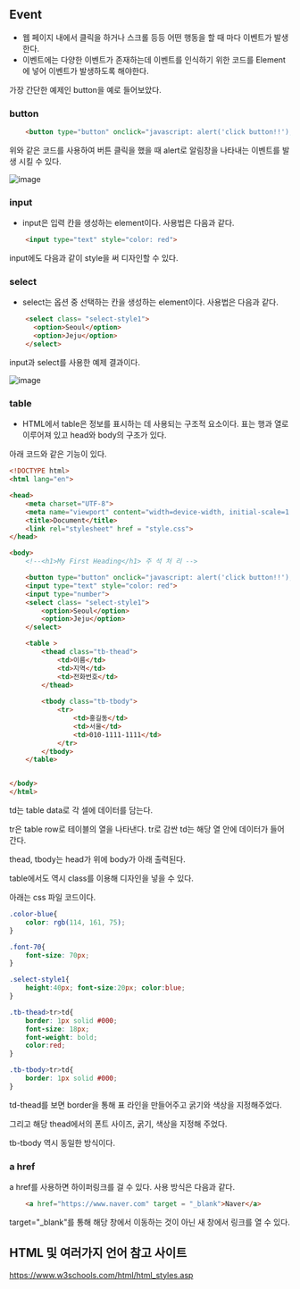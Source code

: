 ## Event

- 웹 페이지 내에서 클릭을 하거나 스크롤 등등 어떤 행동을 할 때 마다 이벤트가 발생한다.
- 이벤트에는 다양한 이벤트가 존재하는데 이벤트를 인식하기 위한 코드를 Element에 넣어 이벤트가 발생하도록 해야한다.

가장 간단한 예제인 button을 예로 들어보았다.

### button

```html
    <button type="button" onclick="javascript: alert('click button!!');" >Click</button>
```

위와 같은 코드를 사용하여 버튼 클릭을 했을 때 alert로 알림창을 나타내는 이벤트를 발생  시킬 수 있다.

![image](https://github.com/Jaeboong/Study/assets/158824294/75b321ec-4959-44cc-b8e3-6e038d58829b)

### input

- input은 입력 칸을 생성하는 element이다. 사용법은 다음과 같다.

```html
    <input type="text" style="color: red">
```

input에도 다음과 같이 style을 써 디자인할 수 있다.

### select

- select는 옵션 중 선택하는 칸을 생성하는 element이다. 사용법은 다음과 같다.

```html
    <select class= "select-style1">
      <option>Seoul</option>
      <option>Jeju</option>
    </select>
```

input과 select를 사용한 예제 결과이다.

![image](https://github.com/Jaeboong/Study/assets/158824294/92f6580d-b0e9-411d-b28e-fd15fbc03159)

### table

- HTML에서 table은 정보를 표시하는 데 사용되는 구조적 요소이다. 표는 행과 열로 이루어져 있고 head와 body의 구조가 있다.

아래 코드와 같은 기능이 있다.

```html
<!DOCTYPE html>
<html lang="en">

<head>
    <meta charset="UTF-8">
    <meta name="viewport" content="width=device-width, initial-scale=1.0">
    <title>Document</title>
    <link rel="stylesheet" href = "style.css">
</head>

<body>
    <!--<h1>My First Heading</h1> 주 석 처 리 -->

    <button type="button" onclick="javascript: alert('click button!!');" >Click</button>
    <input type="text" style="color: red"> 
    <input type="number">
    <select class= "select-style1">
        <option>Seoul</option>
        <option>Jeju</option>
    </select>

    <table >
        <thead class="tb-thead">
            <td>이름</td>
            <td>지역</td>
            <td>전화번호</td>
        </thead>
        
        <tbody class="tb-tbody">
            <tr>
                <td>홍길동</td>
                <td>서울</td>
                <td>010-1111-1111</td>
            </tr>
        </tbody>
    </table>


</body>
</html>
```

td는 table data로 각 셀에 데이터를 담는다.

tr은 table row로 테이블의 열을 나타낸다. tr로 감싼 td는 해당 열 안에 데이터가 들어간다.

thead, tbody는 head가 위에 body가 아래 출력된다.

table에서도 역시 class를 이용해 디자인을 넣을 수 있다.

아래는 css 파일 코드이다.

```css
.color-blue{
    color: rgb(114, 161, 75);
}

.font-70{
    font-size: 70px;
}

.select-style1{
    height:40px; font-size:20px; color:blue;
}

.tb-thead>tr>td{
    border: 1px solid #000;
    font-size: 18px;
    font-weight: bold;
    color:red;
}

.tb-tbody>tr>td{
    border: 1px solid #000;
}
```

td-thead를 보면 border을 통해 표 라인을 만들어주고 굵기와 색상을 지정해주었다.

그리고 해당 thead에서의 폰트 사이즈, 굵기, 색상을 지정해 주었다.

tb-tbody 역시 동일한 방식이다.

### a href

a href를 사용하면 하이퍼링크를 걸 수 있다. 사용 방식은 다음과 같다.

```html
    <a href="https://www.naver.com" target = "_blank">Naver</a>
```

target="_blank"를 통해 해당 창에서 이동하는 것이 아닌 새 창에서 링크를 열 수 있다.


## HTML 및 여러가지 언어 참고 사이트

https://www.w3schools.com/html/html_styles.asp


